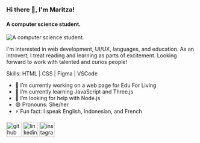 ### Hi there 👋, I'm Maritza!
#### A computer science student.
![A computer science student.](https://hhsbanner.com/wp-content/uploads/2020/11/NWS_LOGO.png)

I'm interested in web development, UI/UX, languages, and education. As an introvert, I treat reading and learning as parts of excitement. Looking forward to work with talented and curios people!

Skills: HTML | CSS | Figma | VSCode

- 🔭 I’m currently working on a web page for Edu For Living 
- 🌱 I’m currently learning JavaScript and Three.js 
- 🤔 I’m looking for help with Node.js 
- 😄 Pronouns: She/her 
- ⚡ Fun fact: I speak English, Indonesian, and French 


[<img src='https://cdn.jsdelivr.net/npm/simple-icons@3.0.1/icons/github.svg' alt='github' height='40'>](https://github.com/maritzatsab)  [<img src='https://cdn.jsdelivr.net/npm/simple-icons@3.0.1/icons/linkedin.svg' alt='linkedin' height='40'>](https://www.linkedin.com/in/maritzatsabitah/)  [<img src='https://cdn.jsdelivr.net/npm/simple-icons@3.0.1/icons/instagram.svg' alt='instagram' height='40'>](https://www.instagram.com/maritzatsab/)  


